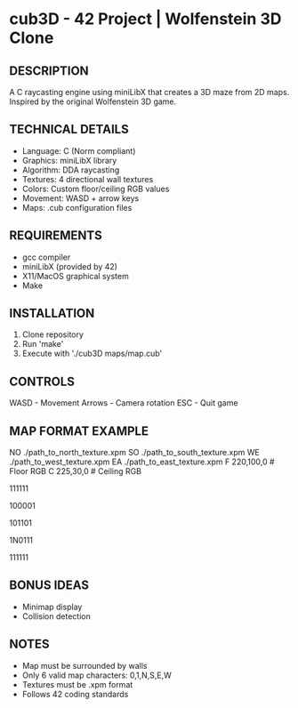 # cub3D - 42 Project | Wolfenstein 3D Clone

## DESCRIPTION
A C raycasting engine using miniLibX that creates a 3D maze from 2D maps. Inspired by the original Wolfenstein 3D game.

## TECHNICAL DETAILS
- Language: C (Norm compliant)
- Graphics: miniLibX library
- Algorithm: DDA raycasting
- Textures: 4 directional wall textures
- Colors: Custom floor/ceiling RGB values
- Movement: WASD + arrow keys
- Maps: .cub configuration files

## REQUIREMENTS
- gcc compiler
- miniLibX (provided by 42)
- X11/MacOS graphical system
- Make

## INSTALLATION
1. Clone repository
2. Run 'make'
3. Execute with './cub3D maps/map.cub'

## CONTROLS
WASD - Movement
Arrows - Camera rotation
ESC - Quit game

## MAP FORMAT EXAMPLE
NO ./path_to_north_texture.xpm
SO ./path_to_south_texture.xpm
WE ./path_to_west_texture.xpm
EA ./path_to_east_texture.xpm
F 220,100,0 # Floor RGB
C 225,30,0 # Ceiling RGB

111111

100001

101101

1N0111

111111

## BONUS IDEAS
- Minimap display
- Collision detection

## NOTES
- Map must be surrounded by walls
- Only 6 valid map characters: 0,1,N,S,E,W
- Textures must be .xpm format
- Follows 42 coding standards
